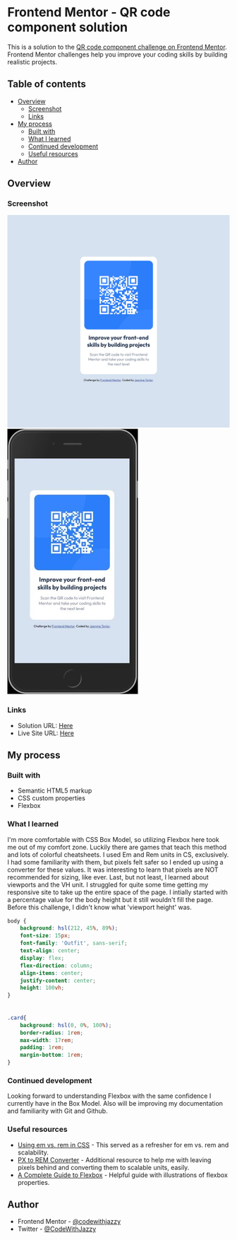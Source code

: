 # Frontend Mentor - QR code component solution

This is a solution to the [QR code component challenge on Frontend Mentor](https://www.frontendmentor.io/challenges/qr-code-component-iux_sIO_H). Frontend Mentor challenges help you improve your coding skills by building realistic projects. 

## Table of contents

- [Overview](#overview)
  - [Screenshot](#screenshot)
  - [Links](#links)
- [My process](#my-process)
  - [Built with](#built-with)
  - [What I learned](#what-i-learned)
  - [Continued development](#continued-development)
  - [Useful resources](#useful-resources)
- [Author](#author)

## Overview

### Screenshot
![](./responsive.jpg)
![](./mobile.jpg)


### Links

- Solution URL: [Here](https://github.com/codewithjazzy/QR-code-component-challenge)
- Live Site URL: [Here](https://codewithjazzy-qr-challenge.netlify.app/)

## My process

### Built with

- Semantic HTML5 markup
- CSS custom properties
- Flexbox


### What I learned

I'm more comfortable with CSS Box Model, so utilizing Flexbox here took me out of my comfort zone. Luckily there are games that teach this method and lots of colorful cheatsheets. 
I used Em and Rem units in CS, exclusively. I had some familiarity with them, but pixels felt safer so I ended up using a converter for these values. It was interesting to learn that pixels are NOT recommended for sizing, like ever.
Last, but not least, I learned about viewports and the VH unit. I struggled for quite some time getting my responsive site to take up the entire space of the page. I intially started with a percentage value for the body height but it still wouldn't fill the page. Before this challenge, I didn't know what 'viewport height' was.


```css
body {
    background: hsl(212, 45%, 89%);
    font-size: 15px;
    font-family: 'Outfit', sans-serif;
    text-align: center;
    display: flex;
    flex-direction: column;
    align-items: center;
    justify-content: center;
    height: 100vh;
}


.card{
    background: hsl(0, 0%, 100%);
    border-radius: 1rem;
    max-width: 17rem;
    padding: 1rem;
    margin-bottom: 1rem;
}
```


### Continued development

Looking forward to understanding Flexbox with the same confidence I currently have in the Box Model. 
Also will be improving my documentation and familiarity with Git and Github.

### Useful resources

- [Using em vs. rem in CSS](https://blog.logrocket.com/using-em-vs-rem-css/#:~:text=em%20is%20a%20CSS%20unit,relative%20to%20a%20set%20value.) - This served as a refresher for em vs. rem and scalability. 
- [PX to REM Converter](https://codebeautify.org/px-to-rem-converter) - Additional resource to help me with leaving pixels behind and converting them to scalable units, easily.
- [A Complete Guide to Flexbox](https://css-tricks.com/snippets/css/a-guide-to-flexbox/) - Helpful guide with illustrations of flexbox properties.


## Author
- Frontend Mentor - [@codewithjazzy](https://www.frontendmentor.io/profile/codewithjazzy)
- Twitter - [@CodeWithJazzy](https://twitter.com/CodeWithJazzy)
